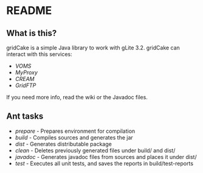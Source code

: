 README
======

What is this?
-----------------

gridCake is a simple Java library to work with gLite 3.2. gridCake can interact with this services:

* *VOMS*
* *MyProxy*
* *CREAM*
* *GridFTP*

If you need more info, read the wiki or the Javadoc files.

Ant tasks
----------
* *prepare*     - Prepares environment for compilation
* *build*       - Compiles sources and generates the jar
* *dist*        - Generates distributable package
* *clean*       - Deletes previously generated files under build/ and dist/
* *javadoc*     - Generates javadoc files from sources and places it under dist/
* *test*        - Executes all unit tests, and saves the reports in build/test-reports